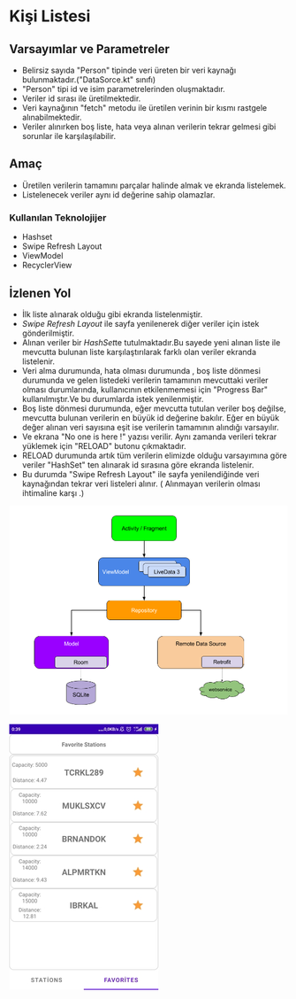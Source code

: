 # Kişi Listesi

## Varsayımlar ve Parametreler 

* Belirsiz sayıda "Person" tipinde veri üreten bir veri kaynağı bulunmaktadır.("DataSorce.kt" sınıfı)
* "Person" tipi id ve isim parametrelerinden oluşmaktadır.
* Veriler id sırası ile üretilmektedir.
* Veri kaynağının "fetch" metodu ile üretilen verinin bir kısmı rastgele alınabilmektedir.
* Veriler alınırken boş liste, hata veya alınan verilerin tekrar gelmesi gibi sorunlar ile karşılaşılabilir.

## Amaç 

* Üretilen verilerin tamamını parçalar halinde almak ve ekranda listelemek.
* Listelenecek veriler aynı id değerine sahip olamazlar.

### Kullanılan Teknolojijer

* Hashset
* Swipe Refresh Layout
* ViewModel
* RecyclerView


## İzlenen Yol

* İlk liste alınarak olduğu gibi ekranda listelenmiştir.
* *Swipe Refresh Layout* ile sayfa yenilenerek diğer veriler için istek gönderilmiştir. 
* Alınan veriler bir *HashSet*te tutulmaktadır.Bu sayede yeni alınan liste ile mevcutta bulunan liste karşılaştırılarak farklı olan veriler ekranda listelenir.
* Veri alma durumunda, hata olması durumunda , boş liste dönmesi durumunda ve gelen listedeki verilerin tamamının mevcuttaki veriler olması durumlarında, kullanıcının etkilenmemesi için "Progress Bar" kullanılmıştır.Ve bu durumlarda istek yenilenmiştir.
* Boş liste dönmesi durumunda, eğer mevcutta tutulan veriler boş değilse, mevcutta bulunan verilerin en büyük id değerine bakılır. Eğer en büyük değer alınan veri sayısına eşit ise verilerin tamamının alındığı varsayılır. 
* Ve ekrana "No one is here !" yazısı verilir. Aynı zamanda verileri tekrar yüklemek için "RELOAD" butonu çıkmaktadır.
* RELOAD durumunda artık tüm verilerin elimizde olduğu varsayımına göre veriler "HashSet" ten alınarak id sırasına göre ekranda listelenir.
* Bu durumda "Swipe Refresh Layout" ile sayfa yenilendiğinde veri kaynağından tekrar veri listeleri alınır. ( Alınmayan verilerin olması ihtimaline karşı .)



![enter image description here](https://github.com/mstfgvnc/SpaceDelivery/blob/master/app/src/main/assets/arch.png?raw=true)


![enter image description here](https://github.com/mstfgvnc/SpaceDelivery/blob/master/app/src/main/assets/ss14.jpg?raw=true)



